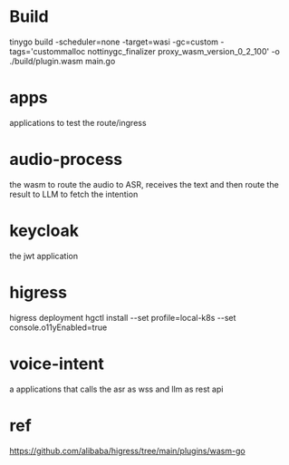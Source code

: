# Build

tinygo build -scheduler=none -target=wasi -gc=custom -tags='custommalloc nottinygc_finalizer proxy_wasm_version_0_2_100' -o ./build/plugin.wasm main.go

# apps
applications to test the route/ingress

# audio-process
the wasm to route the audio to ASR, receives the text and then route the result to LLM to fetch the intention

# keycloak
the jwt application

# higress
higress deployment
hgctl install --set profile=local-k8s --set console.o11yEnabled=true

# voice-intent
a applications that calls the asr as wss and llm as rest api

# ref
https://github.com/alibaba/higress/tree/main/plugins/wasm-go